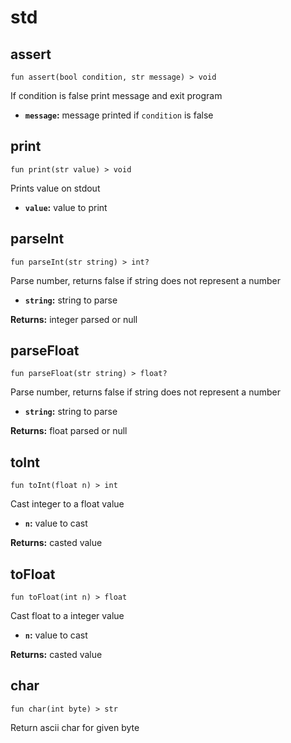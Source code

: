 # std

## assert
```buzz
fun assert(bool condition, str message) > void 
```
If condition is false print message and exit program
- **`message`:** message printed if `condition` is false

## print
```buzz
fun print(str value) > void 
```
Prints value on stdout
- **`value`:** value to print

## parseInt
```buzz
fun parseInt(str string) > int? 
```
Parse number, returns false if string does not represent a number
- **`string`:** string to parse


**Returns:**  integer parsed or null
## parseFloat
```buzz
fun parseFloat(str string) > float? 
```
Parse number, returns false if string does not represent a number
- **`string`:** string to parse


**Returns:**  float parsed or null
## toInt
```buzz
fun toInt(float n) > int 
```
Cast integer to a float value
- **`n`:** value to cast


**Returns:**  casted value
## toFloat
```buzz
fun toFloat(int n) > float 
```
Cast float to a integer value
- **`n`:** value to cast


**Returns:**  casted value
## char
```buzz
fun char(int byte) > str 
```
Return ascii char for given byte